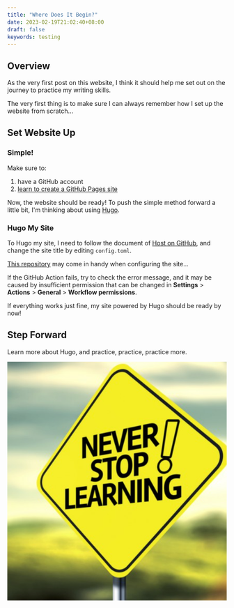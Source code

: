 ```yaml
---
title: "Where Does It Begin?"
date: 2023-02-19T21:02:40+08:00
draft: false
keywords: testing
---
```


## Overview

As the very first post on this website, I think it should help me set out on the journey to practice my writing skills.

The very first thing is to make sure I can always remember how I set up the website from scratch...

## Set Website Up

### Simple!

Make sure to:

1. have a GitHub account
2. [learn to create a GitHub Pages site](https://docs.github.com/en/pages/getting-started-with-github-pages/creating-a-github-pages-site)

Now, the website should be ready! To push the simple method forward a little bit, I'm thinking about using [Hugo](https://gohugo.io/).

### Hugo My Site

To Hugo my site, I need to follow the document of [Host on GitHub](https://gohugo.io/hosting-and-deployment/hosting-on-github/), and change the site title by editing `config.toml`.

[This repository](https://github.com/peaceiris/actions-gh-pages) may come in handy when configuring the site...

If the GitHub Action fails, try to check the error message, and it may be caused by insufficient permission that can be changed in **Settings** > **Actions** > **General** > **Workflow permissions**.

If everything works just fine, my site powered by Hugo should be ready by now!

## Step Forward

Learn more about Hugo, and practice, practice, practice more.

![LOL!](../../resources/images/my-first-post/1.png)